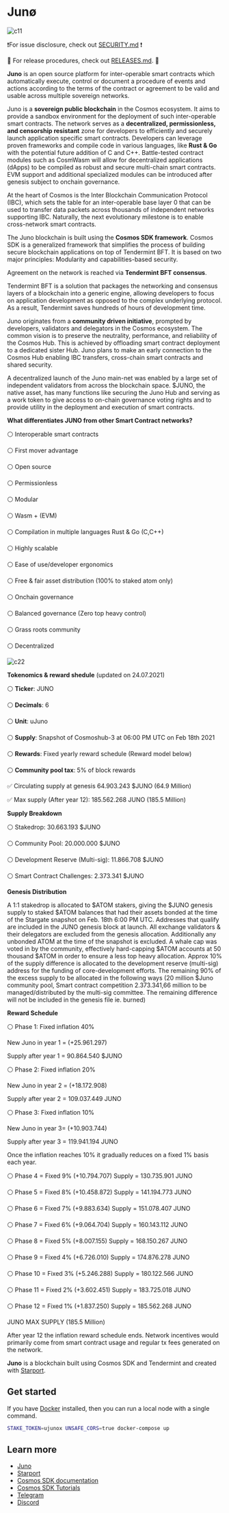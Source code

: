 # Junø


![c11](https://user-images.githubusercontent.com/79812965/131373443-5ff0d9f6-2e2a-41bd-8347-22ac4983e625.jpg)

❗️For issue disclosure, check out [SECURITY.md](./SECURITY.md) ❗️

🚀 For release procedures, check out [RELEASES.md](./RELEASES.md). 🚀

**Juno** is an open source platform for inter-operable smart contracts which automatically execute, control or document a procedure of events and actions 
according to the terms of the contract or agreement to be valid and usable across multiple sovereign networks.

Juno is a **sovereign public blockchain** in the Cosmos ecosystem. It aims to provide a sandbox environment for the deployment 
of such inter-operable smart contracts. The network serves as a **decentralized, permissionless, and censorship resistant** zone 
for developers to efficiently and securely launch application specific smart contracts. Developers can leverage proven frameworks 
and compile code in various languages, like **Rust & Go** with the potential future addition of C and C++.
Battle-tested contract modules such as CosmWasm will allow for decentralized applications (dApps) to be compiled as robust and secure multi-chain smart contracts.
EVM support and additional specialized modules can be introduced after genesis subject to onchain governance.

At the heart of Cosmos is the Inter Blockchain Communication Protocol (IBC), which sets the table for an inter-operable base layer 0 
that can be used to transfer data packets across thousands of independent networks supporting IBC. 
Naturally, the next evolutionary milestone is to enable cross-network smart contracts.

The Juno blockchain is built using the **Cosmos SDK framework**. 
Cosmos SDK is a generalized framework that simplifies the process of building secure blockchain applications on top of Tendermint BFT. 
It is based on two major principles: Modularity and capabilities-based security.

Agreement on the network is reached via **Tendermint BFT consensus**.

Tendermint BFT is a solution that packages the networking and consensus layers of a blockchain into a generic engine, 
allowing developers to focus on application development as opposed to the complex underlying protocol. 
As a result, Tendermint saves hundreds of hours of development time.

Juno originates from a **community driven initiative**, prompted by developers, validators and delegators in the Cosmos ecosystem.
The common vision is to preserve the neutrality, performance, and reliability of the Cosmos Hub. This is achieved by offloading smart contract deployment to a dedicated sister Hub. 
Juno plans to make an early connection to the Cosmos Hub enabling IBC transfers, cross-chain smart contracts and shared security.

A decentralized launch of the Juno main-net was enabled by a large set of independent validators from across the blockchain space.
$JUNO, the native asset, has many functions like securing the Juno Hub and serving as a work token to give access to on-chain governance voting rights 
and to provide utility in the deployment and execution of smart contracts.


**What differentiates JUNO from other Smart Contract networks?**

⚪️ Interoperable smart contracts

⚪️ First mover advantage

⚪️ Open source

⚪️ Permissionless 

⚪️ Modular

⚪️ Wasm + (EVM)

⚪️ Compilation in multiple languages Rust & Go (C,C++)

⚪️ Highly scalable

⚪️ Ease of use/developer ergonomics

⚪️ Free & fair asset distribution (100% to staked atom only)

⚪️ Onchain governance

⚪️ Balanced governance (Zero top heavy control) 

⚪️ Grass roots community

⚪️ Decentralized





![c22](https://user-images.githubusercontent.com/79812965/131373499-81549b6c-6ab6-49fa-9d2f-4f7b79f74509.jpg)






**Tokenomics & reward shedule** (updated on 24.07.2021)

⚪️ **Ticker**: JUNO

⚪️ **Decimals**: 6

⚪️ **Unit**: uJuno

⚪️ **Supply**: Snapshot of Cosmoshub-3 at 06:00 PM UTC on Feb 18th 2021

⚪️ **Rewards**: Fixed yearly reward schedule (Reward model below)

⚪️ **Community pool tax**: 5% of block rewards


✅ Circulating supply at genesis 64.903.243 $JUNO (64.9 Million)

✅ Max supply (After year 12): 185.562.268 JUNO (185.5 Million)


**Supply Breakdown**

⚪️ Stakedrop: 30.663.193 $JUNO

⚪️ Community Pool: 20.000.000 $JUNO

⚪️ Development Reserve (Multi-sig): 11.866.708 $JUNO

⚪️ Smart Contract Challenges: 2.373.341 $JUNO


**Genesis Distribution**

A 1:1 stakedrop is allocated to $ATOM stakers, giving the $JUNO genesis supply to staked $ATOM balances that had their assets bonded 
at the time of the Stargate snapshot on Feb. 18th 6:00 PM UTC. 
Addresses that qualify are included in the JUNO genesis block at launch. 
All exchange validators & their delegators are excluded from the genesis allocation. Additionally any unbonded ATOM at the time of the snapshot is excluded.
A whale cap was voted in by the community, effectively hard-capping $ATOM accounts at 50 thousand $ATOM in order to ensure a less top heavy allocation.
Approx 10% of the supply difference is allocated to the development reserve (multi-sig) address for the funding of core-development efforts. The remaining 90% of the excess supply to be allocated in the following ways (20 million $Juno community pool, Smart contract competition 2.373.341,66 million to be managed/distributed by the multi-sig committee. The remaining difference will not be included in the genesis file ie. burned)



**Reward Schedule**

⚪️ Phase 1: Fixed inflation 40% 

New Juno in year 1 = (+25.961.297)

Supply after year 1 = 90.864.540 $JUNO


⚪️ Phase 2: Fixed inflation 20% 

New Juno in year 2 = (+18.172.908)

Supply after year 2 = 109.037.449 JUNO


⚪️ Phase 3: Fixed inflation 10% 

New Juno in year 3= (+10.903.744)

Supply after year 3 = 119.941.194 JUNO


Once the inflation reaches 10% it gradually reduces on a fixed 1% basis each year.


⚪️ Phase 4 = Fixed 9% (+10.794.707) Supply = 130.735.901 JUNO

⚪️ Phase 5 = Fixed 8% (+10.458.872) Supply = 141.194.773 JUNO

⚪️ Phase 6 = Fixed 7% (+9.883.634) Supply = 151.078.407 JUNO

⚪️ Phase 7 = Fixed 6% (+9.064.704) Supply = 160.143.112  JUNO

⚪️ Phase 8 = Fixed 5% (+8.007.155) Supply = 168.150.267  JUNO

⚪️ Phase 9 = Fixed 4% (+6.726.010) Supply = 174.876.278 JUNO

⚪️ Phase 10 = Fixed 3% (+5.246.288) Supply = 180.122.566 JUNO

⚪️ Phase 11 = Fixed 2% (+3.602.451) Supply = 183.725.018 JUNO

⚪️ Phase 12 = Fixed 1% (+1.837.250) Supply = 185.562.268 JUNO 

JUNO MAX SUPPLY (185.5 Million)

After year 12 the inflation reward schedule ends. 
Network incentives would primarily come from smart contract usage and regular tx fees generated on the network.

**Juno** is a blockchain built using Cosmos SDK and Tendermint and created with [Starport](https://github.com/tendermint/starport).

## Get started

If you have [Docker](https://www.docker.com/) installed, then you can run a local node with a single command.

```bash
STAKE_TOKEN=ujunox UNSAFE_CORS=true docker-compose up
```

## Learn more

- [Juno](https://junochain.com)
- [Starport](https://github.com/tendermint/starport)
- [Cosmos SDK documentation](https://docs.cosmos.network)
- [Cosmos SDK Tutorials](https://tutorials.cosmos.network)
- [Telegram](https://t.me/JunoNetwork)
- [Discord](https://discord.gg/QcWPfK4gJ2)

